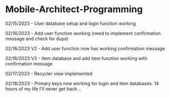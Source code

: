 # Mobile-Architect-Programming

02/15/2023 - User database setup and login function working

02/16/2023 - Add user function working (need to implement confirmation message and check for dups)

02/16/2023 V2 - Add user function now has working confirmation message

02/16/2023 V3 - Item database and add item function working with confirmation message

02/17/2023 - Recycler view implemented

02/18/2023 - Primary keys now working for login and item databases. 14 hours of my life I'll never get back...
